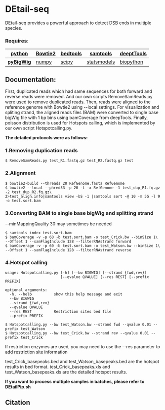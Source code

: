# DEtail-seq
DEtail-seq provides a powerful approach to detect DSB ends in multiple species.
### Requires:
|[python](http://www.python.org/downloads/)|[Bowtie2](http://bowtie-bio.sourceforge.net/bowtie2/index.shtml)|[bedtools](https://bedtools.readthedocs.io/en/latest/)|[samtools](http://www.htslib.org/)|[deeptTools](https://github.com/deeptools/deepTools)|
|---|---|---|---|---|
|[**pyBigWig**](https://github.com/deeptools/pyBigWig)|[numpy](https://numpy.org/)|[scipy](https://www.scipy.org/)|[statsmodels](https://www.statsmodels.org)|[biopython](https://biopython.org/)|
## Documentation:
First, duplicated reads which had same sequences for both forward and reverse reads were removed. And our own scripts RemoveSamReads.py were used to remove duplicated reads. Then, reads were aligned to the reference genome with Bowtie2 using --local settings. For visualization and spliting strand, the aligned reads files (BAM) were converted to single base bigWig file with 1 bp bins using bamCoverage from deepTools. Finally, poisson distribution is used for Hotspots calling, which is implemented by our own script Hotspotcalling.py.  
  
**The detailed protocols were as follows:**
### 1.Removing duplication reads
```
$ RemoveSamReads.py test_R1.fastq.gz test_R2.fastq.gz test
```

### 2.Alignment
```
$ bowtie2-build --threads 20 RefGenome.fasta RefGenome
$ bowtie2 --local --phred33 -p 20 -t -x RefGenome -1 test_dup_R1.fq.gz -2 test_dup_R2.fq.gz\
2>test_align.info|samtools view -bS -1 |samtools sort -@ 10 -m 5G -l 9 -o test.sort.bam
```
### 3.Converting BAM to single base bigWig and splitting strand
--minMappingQuality 30 may sometimes be needed
```
$ samtools index test.sort.bam
$ bamCoverage -v -p 60 -b test.sort.bam -o test_Crick.bw --binSize 1\
--Offset 1 --samFlagInclude 128 --filterRNAstrand forward
$ bamCoverage -v -p 60 -b test.sort.bam -o test_Watson.bw --binSize 1\
--Offset 1 --samFlagInclude 128 --filterRNAstrand reverse
```
### 4.Hotspot calling
```
usage: Hotspotcalling.py [-h] [--bw BIGWIG] [--strand {fwd,rev}]
                         [--qvalue QVALUE] [--res REST] [--prefix PREFIX]

optional arguments:
  -h, --help          show this help message and exit
  --bw BIGWIG
  --strand {fwd,rev}
  --qvalue QVALUE
  --res REST          Restriction sites bed file
  --prefix PREFIX

$ Hotspotcalling.py --bw test_Watson.bw --strand fwd --qvalue 0.01 --prefix test_Watson
$ Hotspotcalling.py --bw test_Crick.bw --strand rev --qvalue 0.01 --prefix test_Crick

```
If restriction enzymes are used, you may need to use the --res parameter to add restriction site information

test_Crick_basepeaks.bed and test_Watson_basepeaks.bed are the hotspot results in bed format.
test_Crick_basepeaks.xls and test_Watson_basepeaks.xls are the detailed hotspot results.

**If you want to process multiple samples in batches, please refer to DEtailPip.sh**

## Citation
